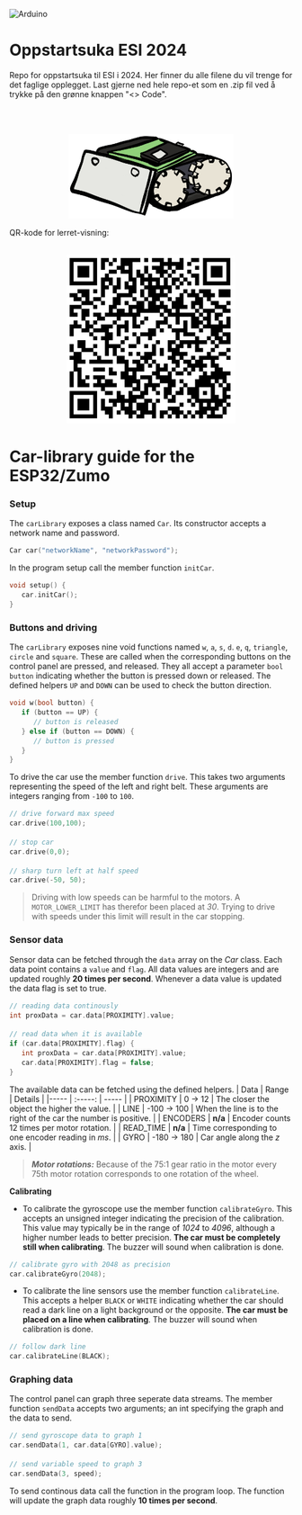 ![Arduino](https://img.shields.io/static/v1?style=flat&message=Arduino&color=373e47&logo=Arduino&logoColor=00979C&label=)

# Oppstartsuka ESI 2024
Repo for oppstartsuka til ESI i 2024. Her finner du alle filene du vil trenge for det faglige opplegget. Last gjerne ned hele repo-et som en .zip fil ved å trykke på den grønne knappen "<> Code".

<br>
<br>
<p align="center">
  <img height="150" src="car.png" />
</p>


QR-kode for lerret-visning:
<br>
<br>
<p align="center">
  <img height="300" src="QR_oppstart_esi.png" />
</p>

# Car-library guide for the ESP32/Zumo

### Setup

The `carLibrary` exposes a class named `Car`. Its constructor accepts a network name and password.

```cpp
Car car("networkName", "networkPassword");
```

In the program setup call the member function `initCar`.

```cpp
void setup() {
   car.initCar();
}
```

### Buttons and driving

The `carLibrary` exposes nine void functions named `w`, `a`, `s`, `d`. `e`, `q`, `triangle`, `circle` and `square`. These are called when the corresponding buttons on the control panel are pressed, and released. They all accept a parameter `bool button` indicating whether the button is pressed down or released. The defined helpers `UP` and `DOWN` can be used to check the button direction.

```cpp
void w(bool button) {
   if (button == UP) {
      // button is released
   } else if (button == DOWN) {
      // button is pressed
   }
}
```

To drive the car use the member function `drive`. This takes two arguments representing the speed of the left and right belt. These arguments are integers ranging from `-100` to `100`.

```cpp
// drive forward max speed
car.drive(100,100);

// stop car
car.drive(0,0);

// sharp turn left at half speed
car.drive(-50, 50);
```

> Driving with low speeds can be harmful to the motors. A `MOTOR_LOWER_LIMIT` has therefor been placed at _30_. Trying to drive with speeds under this limit will result in the car stopping.

### Sensor data

Sensor data can be fetched through the `data` array on the _Car_ class. Each data point contains a `value` and `flag`. All data values are integers and are updated roughly **20 times per second**. Whenever a data value is updated the data flag is set to true.

```cpp
// reading data continously
int proxData = car.data[PROXIMITY].value;

// read data when it is available
if (car.data[PROXIMITY].flag) {
   int proxData = car.data[PROXIMITY].value;
   car.data[PROXIMITY].flag = false;
}
```

The available data can be fetched using the defined helpers.
| Data | Range | Details |
|----- | :-----: | ----- |
| PROXIMITY | 0 &rarr; 12 | The closer the object the higher the value. |
| LINE | -100 &rarr; 100 | When the line is to the right of the car the number is positive. |
| ENCODERS | **n/a** | Encoder counts 12 times per motor rotation. |
| READ_TIME | **n/a** | Time corresponding to one encoder reading in _ms_. |
| GYRO | -180 &rarr; 180 | Car angle along the _z_ axis. |

> **_Motor rotations:_** Because of the 75:1 gear ratio in the motor every 75th motor rotation corresponds to one rotation of the wheel.

**Calibrating**

-  To calibrate the gyroscope use the member function `calibrateGyro`. This accepts an unsigned integer indicating the precision of the calibration. This value may typically be in the range of _1024_ to _4096_, although a higher number leads to better precision. **The car must be completely still when calibrating**. The buzzer will sound when calibration is done.

```cpp
// calibrate gyro with 2048 as precision
car.calibrateGyro(2048);
```

-  To calibrate the line sensors use the member function `calibrateLine`. This accepts a helper `BLACK` or `WHITE` indicating whether the car should read a dark line on a light background or the opposite. **The car must be placed on a line when calibrating**. The buzzer will sound when calibration is done.

```cpp
// follow dark line
car.calibrateLine(BLACK);
```

### Graphing data

The control panel can graph three seperate data streams. The member function `sendData` accepts two arguments; an int specifying the graph and the data to send.

```cpp
// send gyroscope data to graph 1
car.sendData(1, car.data[GYRO].value);

// send variable speed to graph 3
car.sendData(3, speed);
```

To send continous data call the function in the program loop. The function will update the graph data roughly **10 times per second**.
